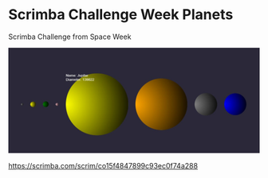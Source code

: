 # Scrimba Challenge Week Planets



Scrimba Challenge from Space Week

![Final Output](https://github.com/Humza-K-T/scrimbaSpaceWeek/blob/main/Final%20Output.jpg)

https://scrimba.com/scrim/co15f4847899c93ec0f74a288
